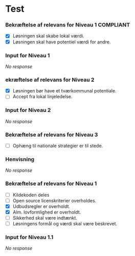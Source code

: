# Test

### Bekræftelse af relevans for Niveau 1 COMPLIANT

- [x] Løsningen skal skabe lokal værdi.
- [X] Løsningen skal have potentiel værdi for andre.

### Input for Niveau 1

_No response_

### ekræftelse af relevans for Niveau 2

- [x] Løsningen bør have et tværkommunal potentiale.
- [ ] Accept fra lokal linjeledelse.

### Input for Niveau 2

_No response_

### Bekræftelse af relevans for Niveau 3

- [ ] Ophæng til nationale strategier er til stede.

### Henvisning

_No response_

### Bekræftelse af relevans for Niveau 1

- [ ] Kildekoden deles
- [ ] Open source licenskriterier overholdes.
- [x] Udbudsregler er overholdt.
- [x] Alm. lovformlighed er overholdt.
- [ ] Sikkerhed skal være indtænkt.
- [ ] Løsningens formål og værdi skal være beskrevet.

### Input for Niveau 1.1

_No response_